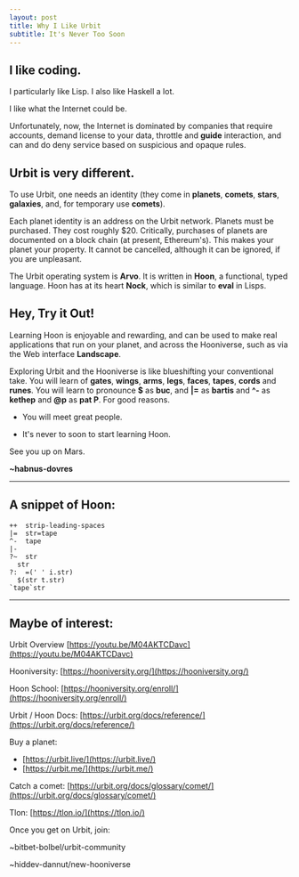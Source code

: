 ```yaml
---
layout: post
title: Why I Like Urbit
subtitle: It's Never Too Soon
---
```


## I like coding.

I particularly like Lisp.  I also like Haskell a lot.

I like what the Internet could be. 

Unfortunately, now, the Internet is dominated by companies that require accounts, demand license to your data, throttle and **guide** interaction, and can and do deny service based on suspicious and opaque rules.

## Urbit is very different.

To use Urbit, one needs an identity (they come in **planets**, **comets**, **stars**, **galaxies**, and, for temporary use **comets**).

Each planet identity is an address on the Urbit network.  Planets must be purchased.  They cost roughly $20. Critically, purchases of planets are documented on a block chain (at present, Ethereum's). This makes your planet your property. It cannot be cancelled, although it can be ignored, if you are unpleasant.

The Urbit operating system is **Arvo**.  It is written in **Hoon**, a functional, typed language. Hoon has at its heart **Nock**, which is similar to **eval** in Lisps.

## Hey, Try it Out!
Learning Hoon is enjoyable and rewarding, and can be used to make real applications that run on your planet, and across the Hooniverse, such as via the Web interface **Landscape**.

Exploring Urbit and the Hooniverse is like blueshifting your conventional take. You will learn of **gates**, **wings**, **arms**, **legs**, **faces**, **tapes**, **cords** and **runes**. You will learn to pronounce **$** as **buc**, and **\|=** as **bartis** and **^-** as **kethep** and **@p** as **pat P**.  For good reasons.

- You will meet great people.

- It's never to soon to start learning Hoon.

See you up on Mars.

**~habnus-dovres**


---

## A snippet of Hoon:

```
++  strip-leading-spaces 
|=  str=tape
^-  tape
|- 
?~  str 
  str 
?:  =(' ' i.str) 
  $(str t.str) 
`tape`str 
```

---
## Maybe of interest:

Urbit Overview  [https://youtu.be/M04AKTCDavc](https://youtu.be/M04AKTCDavc)

Hooniversity: [https://hooniversity.org/](https://hooniversity.org/)

Hoon School: [https://hooniversity.org/enroll/](https://hooniversity.org/enroll/)

Urbit / Hoon Docs: [https://urbit.org/docs/reference/](https://urbit.org/docs/reference/)

Buy a planet: 
- [https://urbit.live/](https://urbit.live/)
- [https://urbit.me/](https://urbit.me/)

Catch a comet: [https://urbit.org/docs/glossary/comet/](https://urbit.org/docs/glossary/comet/)

Tlon: [https://tlon.io/](https://tlon.io/)

Once you get on Urbit, join:

~bitbet-bolbel/urbit-community

~hiddev-dannut/new-hooniverse





